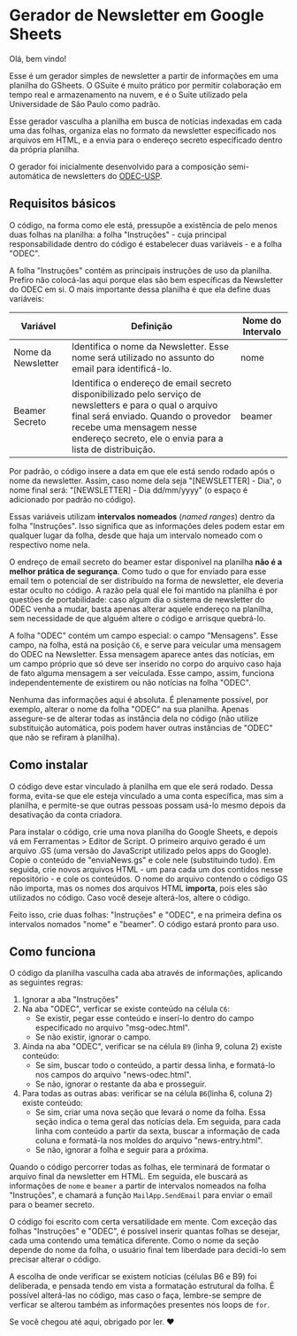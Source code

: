 # Gerador de Newsletter em Google Sheets

Olá, bem vindo!

Esse é um gerador simples de newsletter a partir de informações em uma planilha do GSheets. O GSuite é muito prático por permitir colaboração em tempo real e armazenamento na nuvem, e é o Suite utilizado pela Universidade de São Paulo como padrão.

Esse gerador vasculha a planilha em busca de notícias indexadas em cada uma das folhas, organiza elas no formato da newsletter especificado nos arquivos em HTML, e a envia para o endereço secreto especificado dentro da própria planilha.

O gerador foi inicialmente desenvolvido para a composição semi-automática de newsletters do [ODEC-USP](http://odec.iri.usp.br).

## Requisitos básicos

O código, na forma como ele está, pressupõe a existência de pelo menos duas folhas na planilha: a folha "Instruções" - cuja principal responsabilidade dentro do código é estabelecer duas variáveis - e a folha "ODEC".

A folha "Instruções" contém as principais instruções de uso da planilha. Prefiro não colocá-las aqui porque elas são bem específicas da Newsletter do ODEC em si. O mais importante dessa planilha é que ela define duas variáveis:

| Variável | Definição | Nome do Intervalo |
| -------- | --------- | ----------------- |
| Nome da Newsletter | Identifica o nome da Newsletter. Esse nome será utilizado no assunto do email para identificá-lo. | nome |
| Beamer Secreto | Identifica o endereço de email secreto disponibilizado pelo serviço de newsletters e para o qual o arquivo final será enviado. Quando o provedor recebe uma mensagem nesse endereço secreto, ele o envia para a lista de distribuição. | beamer |

Por padrão, o código insere a data em que ele está sendo rodado após o nome da newsletter. Assim, caso nome dela seja "[NEWSLETTER] - Dia", o nome final será: "[NEWSLETTER] - Dia dd/mm/yyyy" (o espaço é adicionado por padrão no código).

Essas variáveis utilizam **intervalos nomeados** (*named ranges*) dentro da folha "Instruções". Isso significa que as informações deles podem estar em qualquer lugar da folha, desde que haja um intervalo nomeado com o respectivo nome nela.

O endreço de email secreto do beamer estar disponível na planilha **não é a melhor prática de segurança**. Como tudo o que for enviado para esse email tem o potencial de ser distribuído na forma de newsletter, ele deveria estar oculto no código. A razão pela qual ele foi mantido na planilha é por questões de portabilidade: caso algum dia o sistema de newsletter do ODEC venha a mudar, basta apenas alterar aquele endereço na planilha, sem necessidade de que alguém altere o código e arrisque quebrá-lo.

A folha "ODEC" contém um campo especial: o campo "Mensagens". Esse campo, na folha, está na posição `C6`, e serve para veicular uma mensagem do ODEC na Newsletter. Essa mensagem aparece antes das notícias, em um campo próprio que só deve ser inserido no corpo do arquivo caso haja de fato alguma mensagem a ser veículada. Esse campo, assim, funciona independentemente de existirem ou não notícias na folha "ODEC".

Nenhuma das informações aqui é absoluta. É plenamente possível, por exemplo, alterar o nome da folha "ODEC" na sua planilha. Apenas assegure-se de alterar todas as instância dela no código (não utilize substituição automática, pois podem haver outras instâncias de "ODEC" que não se refiram à planilha).

## Como instalar

O código deve estar vinculado à planilha em que ele será rodado. Dessa forma, evita-se que ele esteja vinculado a uma conta específica, mas sim a planilha, e permite-se que outras pessoas possam usá-lo mesmo depois da desativação da conta criadora.

Para instalar o código, crie uma nova planilha do Google Sheets, e depois vá em Ferramentas > Editor de Script. O primeiro arquivo gerado é um arquivo .GS (uma versão do JavaScript utilizado pelos apps do Google). Copie o conteúdo de "enviaNews.gs" e cole nele (substituindo tudo). Em seguida, crie novos arquivos HTML - um para cada um dos contidos nesse repositório - e cole os conteúdos. O nome do arquivo contendo o código GS não importa, mas os nomes dos arquivos HTML **importa**, pois eles são utilizados no código. Caso você deseje alterá-los, altere o código.

Feito isso, crie duas folhas: "Instruções" e "ODEC", e na primeira defina os intervalos nomados "nome" e "beamer". O código estará pronto para uso.

## Como funciona

O código da planilha vasculha cada aba através de informações, aplicando as seguintes regras:

1. Ignorar a aba "Instruções"
2. Na aba "ODEC", verficar se existe conteúdo na célula `C6`:
    - Se existir, pegar esse conteúdo e inserí-lo dentro do campo especificado no arquivo "msg-odec.html".
    - Se não existir, ignorar o campo.
3. Ainda na aba "ODEC", verificar se na célula `B9` (linha 9, coluna 2) existe conteúdo:
    - Se sim, buscar todo o conteúdo, a partir dessa linha, e formatá-lo nos campos do arquivo "news-odec.html".
    - Se não, ignorar o restante da aba e prosseguir.
4. Para todas as outras abas: verificar se na célula `B6`(linha 6, coluna 2) existe conteúdo:
    - Se sim, criar uma nova seção que levará o nome da folha. Essa seção indica o tema geral das notícias dela. Em seguida, para cada linha com conteúdo a partir da sexta, buscar a informação de cada coluna e formatá-la nos moldes do arquivo "news-entry.html".
    - Se não, ignorar a folha e seguir para a próxima.

Quando o código percorrer todas as folhas, ele terminará de formatar o arquivo final da newsletter em HTML. Em seguida, ele buscará as informações de `nome` e `beamer` a partir de intervalos nomeados na folha "Instruções", e chamará a função `MailApp.SendEmail` para enviar o email para o beamer secreto.

O código foi escrito com certa versatilidade em mente. Com exceção das folhas "Instruções" e "ODEC", é possível inserir quantas folhas se desejar, cada uma contendo uma temática diferente. Como o nome da seção depende do nome da folha, o usuário final tem liberdade para decidi-lo sem precisar alterar o código.

A escolha de onde verificar se existem notícias (células B6 e B9) foi deliberada, e pensada tendo em vista a formatação estrutural da folha. É possível alterá-las no código, mas caso o faça, lembre-se sempre de verficar se alterou também as informações presentes nos loops de `for`.



Se você chegou até aqui, obrigado por ler. ❤️
